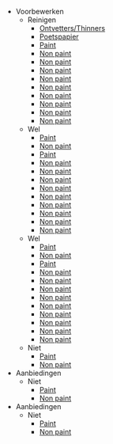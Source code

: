 - Voorbewerken
    - Reinigen
        - [Ontvetters/Thinners](/page/Paint)
        - [Poetspapier](/page/Non-paint)
        - [Paint](/page/Paint)
        - [Non paint](/page/Non-paint)
        - [Non paint](/page/Non-paint)
        - [Non paint](/page/Non-paint)
        - [Non paint](/page/Non-paint)
        - [Non paint](/page/Non-paint)
        - [Non paint](/page/Non-paint)
        - [Non paint](/page/Non-paint)
        - [Non paint](/page/Non-paint)
        - [Non paint](/page/Non-paint)
    - Wel
        - [Paint](/page/Paint)
        - [Non paint](/page/Non-paint)
        - [Paint](/page/Paint)
        - [Non paint](/page/Non-paint)
        - [Non paint](/page/Non-paint)
        - [Non paint](/page/Non-paint)
        - [Non paint](/page/Non-paint)
        - [Non paint](/page/Non-paint)
        - [Non paint](/page/Non-paint)
        - [Non paint](/page/Non-paint)
        - [Non paint](/page/Non-paint)
        - [Non paint](/page/Non-paint)
    - Wel
        - [Paint](/page/Paint)
        - [Non paint](/page/Non-paint)
        - [Paint](/page/Paint)
        - [Non paint](/page/Non-paint)
        - [Non paint](/page/Non-paint)
        - [Non paint](/page/Non-paint)
        - [Non paint](/page/Non-paint)
        - [Non paint](/page/Non-paint)
        - [Non paint](/page/Non-paint)
        - [Non paint](/page/Non-paint)
        - [Non paint](/page/Non-paint)
        - [Non paint](/page/Non-paint)
    - Niet
        - [Paint](/page/Paint)
        - [Non paint](/page/Non-paint)
- Aanbiedingen
    - Niet
        - [Paint](/page/Paint)
        - [Non paint](/page/Non-paint)
- Aanbiedingen
    - Niet
        - [Paint](/page/Paint)
        - [Non paint](/page/Non-paint)
